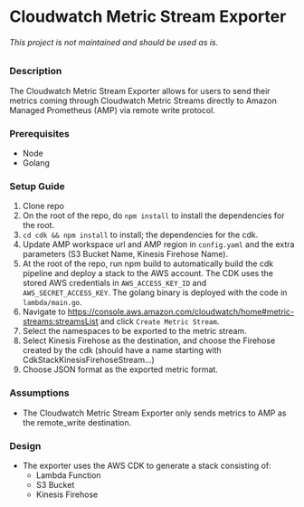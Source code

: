 # Cloudwatch Metric Stream Exporter

###### This project is not maintained and should be used as is.
### Description
The Cloudwatch Metric Stream Exporter allows for users to send their metrics coming through Cloudwatch Metric Streams directly to Amazon Managed Prometheus (AMP) via remote write protocol. 



### Prerequisites
* Node 
* Golang

### Setup Guide
1. Clone repo
2. On the root of the repo, do `npm install` to install the dependencies for the root.
3. `cd cdk && npm install` to install; the dependencies for the cdk.
4. Update AMP workspace url and AMP region in `config.yaml` and the extra parameters (S3 Bucket Name, Kinesis Firehose Name).
5. At the root of the repo, run npm build to automatically build the cdk pipeline and deploy a stack to the AWS account. The CDK uses the stored AWS credentials in `AWS_ACCESS_KEY_ID` and `AWS_SECRET_ACCESS_KEY`. The golang binary is deployed with the code in `lambda/main.go`.
6. Navigate to https://console.aws.amazon.com/cloudwatch/home#metric-streams:streamsList and click `Create Metric Stream`.
7. Select the namespaces to be exported to the metric stream.
8. Select Kinesis Firehose as the destination, and choose the Firehose created by the cdk (should have a name starting with CdkStackKinesisFirehoseStream...)
8. Choose JSON format as the exported metric format.

### Assumptions
* The Cloudwatch Metric Stream Exporter only sends metrics to AMP as the remote_write destination.


### Design
* The exporter uses the AWS CDK to generate a stack consisting of:
    * Lambda Function 
    * S3 Bucket
    * Kinesis Firehose